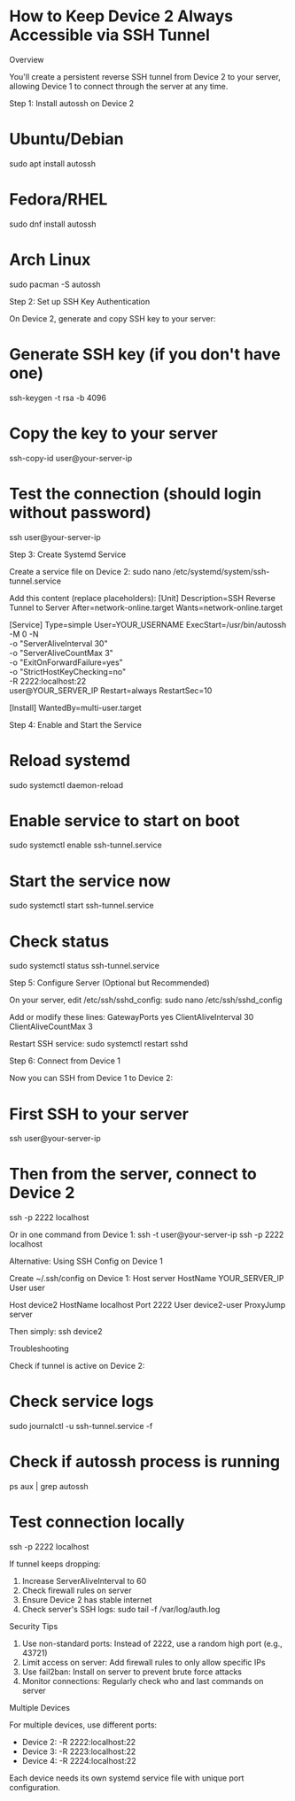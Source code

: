 # How to Keep Device 2 Always Accessible via SSH Tunnel

Overview

You'll create a persistent reverse SSH tunnel from Device 2 to your server, allowing Device 1 to connect through the server at any time.

Step 1: Install autossh on Device 2

# Ubuntu/Debian
sudo apt install autossh

# Fedora/RHEL  
sudo dnf install autossh

# Arch Linux
sudo pacman -S autossh

Step 2: Set up SSH Key Authentication

On Device 2, generate and copy SSH key to your server:
# Generate SSH key (if you don't have one)
ssh-keygen -t rsa -b 4096

# Copy the key to your server
ssh-copy-id user@your-server-ip

# Test the connection (should login without password)
ssh user@your-server-ip

Step 3: Create Systemd Service

Create a service file on Device 2:
sudo nano /etc/systemd/system/ssh-tunnel.service

Add this content (replace placeholders):
[Unit]
Description=SSH Reverse Tunnel to Server
After=network-online.target
Wants=network-online.target

[Service]
Type=simple
User=YOUR_USERNAME
ExecStart=/usr/bin/autossh -M 0 -N \
  -o "ServerAliveInterval 30" \
  -o "ServerAliveCountMax 3" \
  -o "ExitOnForwardFailure=yes" \
  -o "StrictHostKeyChecking=no" \
  -R 2222:localhost:22 \
  user@YOUR_SERVER_IP
Restart=always
RestartSec=10

[Install]
WantedBy=multi-user.target

Step 4: Enable and Start the Service

# Reload systemd
sudo systemctl daemon-reload

# Enable service to start on boot
sudo systemctl enable ssh-tunnel.service

# Start the service now
sudo systemctl start ssh-tunnel.service

# Check status
sudo systemctl status ssh-tunnel.service

Step 5: Configure Server (Optional but Recommended)

On your server, edit /etc/ssh/sshd_config:
sudo nano /etc/ssh/sshd_config

Add or modify these lines:
GatewayPorts yes
ClientAliveInterval 30
ClientAliveCountMax 3

Restart SSH service:
sudo systemctl restart sshd

Step 6: Connect from Device 1

Now you can SSH from Device 1 to Device 2:
# First SSH to your server
ssh user@your-server-ip

# Then from the server, connect to Device 2
ssh -p 2222 localhost

Or in one command from Device 1:
ssh -t user@your-server-ip ssh -p 2222 localhost

Alternative: Using SSH Config on Device 1

Create ~/.ssh/config on Device 1:
Host server
    HostName YOUR_SERVER_IP
    User user

Host device2
    HostName localhost
    Port 2222
    User device2-user
    ProxyJump server

Then simply:
ssh device2

Troubleshooting

Check if tunnel is active on Device 2:

# Check service logs
sudo journalctl -u ssh-tunnel.service -f

# Check if autossh process is running
ps aux | grep autossh

# Test connection locally
ssh -p 2222 localhost

If tunnel keeps dropping:

1. Increase ServerAliveInterval to 60
2. Check firewall rules on server
3. Ensure Device 2 has stable internet
4. Check server's SSH logs: sudo tail -f /var/log/auth.log

Security Tips

1. Use non-standard ports: Instead of 2222, use a random high port (e.g., 43721)
2. Limit access on server: Add firewall rules to only allow specific IPs
3. Use fail2ban: Install on server to prevent brute force attacks
4. Monitor connections: Regularly check who and last commands on server

Multiple Devices

For multiple devices, use different ports:
- Device 2: -R 2222:localhost:22
- Device 3: -R 2223:localhost:22
- Device 4: -R 2224:localhost:22

Each device needs its own systemd service file with unique port configuration.
